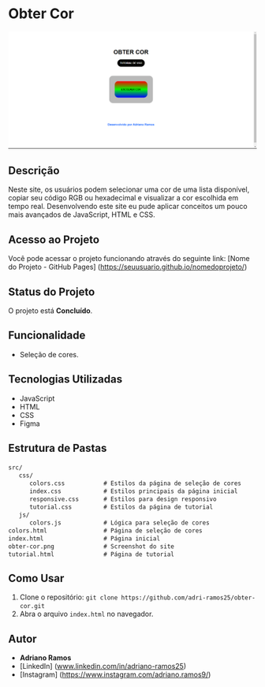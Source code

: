 # Obter Cor

![Imagens do projeto](https://github.com/adri-ramos25/obter-cor/raw/main/obter-cor.png)



## Descrição

Neste site, os usuários podem selecionar uma cor de uma lista disponível, copiar seu código RGB ou hexadecimal e visualizar a cor escolhida em tempo real. Desenvolvendo este site eu pude aplicar conceitos um pouco mais avançados de JavaScript, HTML e CSS.



## Acesso ao Projeto
Você pode acessar o projeto funcionando através do seguinte link: [Nome do Projeto - GitHub Pages] (https://seuusuario.github.io/nomedoprojeto/)



## Status do Projeto

O projeto está **Concluído**.



## Funcionalidade

- Seleção de cores.



## Tecnologias Utilizadas

- JavaScript
- HTML
- CSS
- Figma



## Estrutura de Pastas

```plaintext
src/
   css/
      colors.css           # Estilos da página de seleção de cores
      index.css            # Estilos principais da página inicial
      responsive.css       # Estilos para design responsivo
      tutorial.css         # Estilos da página de tutorial
   js/
      colors.js            # Lógica para seleção de cores
colors.html                # Página de seleção de cores
index.html                 # Página inicial
obter-cor.png              # Screenshot do site
tutorial.html              # Página de tutorial
```



## Como Usar

1. Clone o repositório: `git clone https://github.com/adri-ramos25/obter-cor.git`
2. Abra o arquivo `index.html` no navegador.



## Autor

- **Adriano Ramos**
- [LinkedIn] (www.linkedin.com/in/adriano-ramos25)
- [Instagram] (https://www.instagram.com/adriano.ramos9/)
